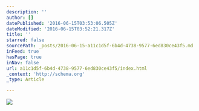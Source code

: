 ```yaml
---
description: ''
author: []
datePublished: '2016-06-15T03:53:06.505Z'
dateModified: '2016-06-15T03:52:21.317Z'
title: ''
starred: false
sourcePath: _posts/2016-06-15-a11c1d5f-6b4d-4738-9577-6ed830ce43f5.md
inFeed: true
hasPage: true
inNav: false
url: a11c1d5f-6b4d-4738-9577-6ed830ce43f5/index.html
_context: 'http://schema.org'
_type: Article

---
```

![](https://the-grid-user-content.s3-us-west-2.amazonaws.com/4d608ec7-4971-4948-84c8-02bdf7add547.jpg)